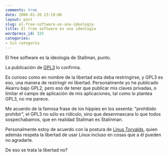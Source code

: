 ```yaml
---
comments: true
date: 2006-01-26 23:19:06
layout: post
slug: el-free-software-es-una-ideologia
title: El free software es una ideología
wordpress_id: 325
categories:
- Sin categoría
---
```


El free software es la ideología de Stallman, punto.

La publicación de [GPL3](http://mnm.uib.es/gallir/posts/2006/01/17/592/) lo confirma.

Es curioso como en nombre de la libertad esta deba restringirse, y GPL3 es eso, una manera de restringir mi libertad. Personalmente yo he publicado Akarru bajo GPL2, pero eso de tener que publicar mis claves privadas, o limitar el campo de aplicación de mis aplicaciones, tal como lo plantea GPL3, no me parece.

Me acuerdo de la famosa frase de los hippies en los sesenta: "prohibido prohibir", el GPL3 no sólo es ridículo, sino que desenmascara lo que todos sospechabamos, que en realidad Stallman es Stalinman.

Personalmente estoy de acuerdo con la postura de [Linus Torvalds](http://www.kriptopolis.org/node/1752), quien además respeta la libertad de usar Linux incluso en cosas que a él pueden no agradarle.

De eso se trata la libertad no?



